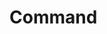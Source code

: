 #  Command

<api-schema openapi-path="../../../tsp-output/schema/openapi.yaml" name="Command"></api-schema>